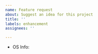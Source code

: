 ```yaml
---
name: Feature request
about: Suggest an idea for this project
title: ''
labels: enhancement
assignees: ''

---
```


- OS Info:
